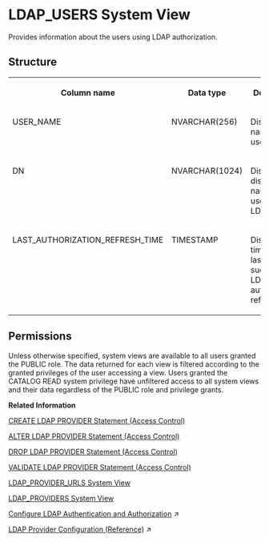 <!-- loio704e5b6739d84afc886b25ebc051e199 -->

# LDAP\_USERS System View

Provides information about the users using LDAP authorization.



## Structure


<table>
<tr>
<th valign="top">

Column name

</th>
<th valign="top">

Data type

</th>
<th valign="top">

Description

</th>
</tr>
<tr>
<td valign="top">

USER\_NAME

</td>
<td valign="top">

NVARCHAR\(256\)

</td>
<td valign="top">

Displays the name of the user.

</td>
</tr>
<tr>
<td valign="top">

DN

</td>
<td valign="top">

NVARCHAR\(1024\)

</td>
<td valign="top">

Displays the distinguished name of the user in the LDAP server.

</td>
</tr>
<tr>
<td valign="top">

LAST\_AUTHORIZATION\_REFRESH\_TIME

</td>
<td valign="top">

TIMESTAMP

</td>
<td valign="top">

Displays the time of the last successful LDAP authorization refresh.

</td>
</tr>
</table>



<a name="loio704e5b6739d84afc886b25ebc051e199__section_zwj_ptb_dzb"/>

## Permissions

Unless otherwise specified, system views are available to all users granted the PUBLIC role. The data returned for each view is filtered according to the granted privileges of the user accessing a view. Users granted the CATALOG READ system privilege have unfiltered access to all system views and their data regardless of the PUBLIC role and privilege grants.

**Related Information**  


[CREATE LDAP PROVIDER Statement \(Access Control\)](../../010-SQL-Reference/012-SQL-Statements/create-ldap-provider-statement-access-control-3b72203.md "Creates an LDAP provider for use with LDAP authorization and authentication.")

[ALTER LDAP PROVIDER Statement \(Access Control\)](../../010-SQL-Reference/012-SQL-Statements/alter-ldap-provider-statement-access-control-ae9ba28.md "Updates an LDAP provider for use with LDAP authorization and authentication.")

[DROP LDAP PROVIDER Statement \(Access Control\)](../../010-SQL-Reference/012-SQL-Statements/drop-ldap-provider-statement-access-control-340e913.md "Drops an LDAP provider, and its associated credential, from the internal secure credential store.")

[VALIDATE LDAP PROVIDER Statement \(Access Control\)](../../010-SQL-Reference/012-SQL-Statements/validate-ldap-provider-statement-access-control-4181217.md "Validates an LDAP provider configuration and LDAP authentication and authorization for users of that LDAP provider.")

[LDAP\_PROVIDER\_URLS System View](ldap-provider-urls-system-view-7cf2869.md "Lists all LDAP provider URLs.")

[LDAP\_PROVIDERS System View](ldap-providers-system-view-5b54fe2.md "Lists all LDAP providers.")

[Configure LDAP Authentication and Authorization](https://help.sap.com/viewer/f9c5015e72e04fffa14d7d4f7267d897/2024_1_QRC/en-US/e98656353a694483a924d09c61a3c76d.html "Set up a connection to an LDAP server by creating an LDAP provider in SAP HANA. Depending on your requirements, you can use the LDAP server to authenticate or authorize users, or authenticate and authorize users. For LDAP-authenticated users, you can also enable automatic creation of users in SAP HANA.") :arrow_upper_right:

[LDAP Provider Configuration (Reference)](https://help.sap.com/viewer/f9c5015e72e04fffa14d7d4f7267d897/2024_1_QRC/en-US/b8406c6e363747dea9098f00648d15b5.html "To set up a connection to an LDAP server, you must create an LDAP provider in the SAP HANA database. Depending on your requirements, you can use the LDAP server to authenticate and/or authorize users. For LDAP-authenticated users, you can also enable the automatic creation of users in SAP HANA.") :arrow_upper_right:

